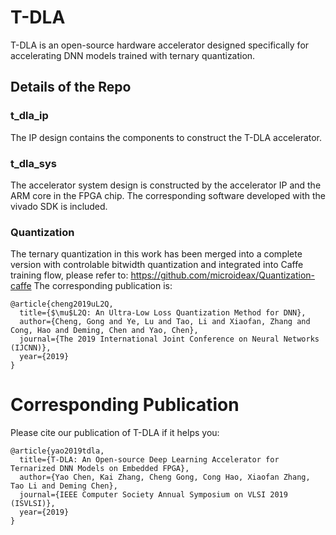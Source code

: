 # T-DLA

T-DLA is an open-source hardware accelerator designed specifically for accelerating DNN models trained with ternary quantization.

## Details of the Repo

### t_dla_ip
The IP design contains the components to construct the T-DLA accelerator.

### t_dla_sys
The accelerator system design is constructed by the accelerator IP and the ARM core in the FPGA chip. The corresponding software developed with the vivado SDK is included.

### Quantization
The ternary quantization in this work has been merged into a complete version with controlable bitwidth quantization and integrated into Caffe training flow, please refer to:
https://github.com/microideax/Quantization-caffe
The corresponding publication is:
```
@article{cheng2019uL2Q,
  title={$\mu$L2Q: An Ultra-Low Loss Quantization Method for DNN},
  author={Cheng, Gong and Ye, Lu and Tao, Li and Xiaofan, Zhang and Cong, Hao and Deming, Chen and Yao, Chen},
  journal={The 2019 International Joint Conference on Neural Networks (IJCNN)},
  year={2019}
}
```

# Corresponding Publication
Please cite our publication of T-DLA if it helps you:
```
@article{yao2019tdla,
  title={T-DLA: An Open-source Deep Learning Accelerator for Ternarized DNN Models on Embedded FPGA},
  author={Yao Chen, Kai Zhang, Cheng Gong, Cong Hao, Xiaofan Zhang, Tao Li and Deming Chen},
  journal={IEEE Computer Society Annual Symposium on VLSI 2019 (ISVLSI)},
  year={2019}
}
```
